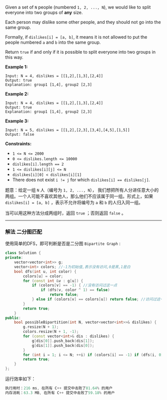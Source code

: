 <p>Given a set of <code>N</code>&nbsp;people (numbered <code>1, 2, ..., N</code>), we would like to split everyone into two groups of <strong>any</strong> size.</p>

<p>Each person may dislike some other people, and they should not go into the same group.&nbsp;</p>

<p>Formally, if <code>dislikes[i] = [a, b]</code>, it means it is not allowed to put the people numbered <code>a</code> and <code>b</code> into the same group.</p>

<p>Return <code>true</code>&nbsp;if and only if it is possible to split everyone into two groups in this way.</p>

 <p><strong>Example 1:</strong></p>

```clike
Input: N = 4, dislikes = [[1,2],[1,3],[2,4]]
Output: true
Explanation: group1 [1,4], group2 [2,3]
```

 
 <p><strong>Example 2:</strong></p>

```clike
Input: N = 4, dislikes = [[1,2],[1,3],[2,4]]
Output: true
Explanation: group1 [1,4], group2 [2,3]
```

 
 <p><strong>Example 3:</strong></p>

```clike
Input: N = 5, dislikes = [[1,2],[2,3],[3,4],[4,5],[1,5]]
Output: false
```

 
<p><strong>Constraints:</strong></p>

<ul>
	<li><code>1 &lt;= N &lt;= 2000</code></li>
	<li><code>0 &lt;= dislikes.length &lt;= 10000</code></li>
	<li><code>dislikes[i].length == 2</code></li>
	<li><code>1 &lt;= dislikes[i][j] &lt;= N</code></li>
	<li><code>dislikes[i][0] &lt; dislikes[i][1]</code></li>
	<li>There does not exist <code>i != j</code> for which <code>dislikes[i] == dislikes[j]</code>.</li>
</ul>

题意：给定一组 `N` 人（编号为 `1, 2, ..., N`）， 我们想把所有人分进任意大小的两组。一个人可能不喜欢其他人，那么他们不应该属于同一组。形式上，如果 `dislikes[i] = [a, b]` ，表示不允许将编号为 `a` 和 `b` 的人归入同一组。

当可以用这种方法分成两组时，返回 `true` ；否则返回 `false` 。

---
### 解法 二分图匹配
使用简单的DFS，即可判断是否是二分图 `Bipartite Graph` :
```cpp
class Solution {
private:
    vector<vector<int>> g;
    vector<int> colors; //-1为初始值,表示没有访问,0是黑,1是白
    bool dfs(int u, int color) {
        colors[u] = color; 
        for (const int &v : g[u]) {
            if (colors[v] == -1) { //没有访问过这一点
                if (dfs(v, color ^ 1) == false) 
                    return false;
            } else if (colors[v] == colors[u]) return false; //访问过这一点,但是同色
        }
        return true;
    }
public:
    bool possibleBipartition(int N, vector<vector<int>>& dislikes) {
        g.resize(N + 1);
        colors.resize(N + 1, -1);
        for (const vector<int>& dis : dislikes) {
            g[dis[0]].push_back(dis[1]);
            g[dis[1]].push_back(dis[0]);
        }
        for (int i = 1; i <= N; ++i) if (colors[i] == -1) if (dfs(i, 0) == false) return false;
        return true;
    }
};
```
运行效率如下：
```cpp
执行用时：216 ms, 在所有 C++ 提交中击败了81.64% 的用户
内存消耗：63.3 MB, 在所有 C++ 提交中击败了59.18% 的用户
```
